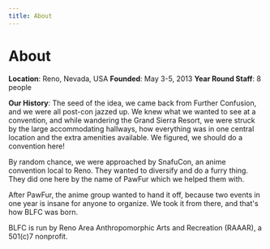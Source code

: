 ```yaml
---
title: About
---
```


# About

**Location**: Reno, Nevada, USA
**Founded**: May 3-5, 2013
**Year Round Staff**: 8 people

**Our History**: The seed of the idea, we came back from Further Confusion, and we were all post-con jazzed up. We knew what we wanted to see at a convention, and while wandering the Grand Sierra Resort, we were struck by the large accommodating hallways, how everything was in one central location and the extra amenities available. We figured, we should do a convention here!

By random chance, we were approached by SnafuCon, an anime convention local to Reno. They wanted to diversify and do a furry thing. They did one here by the name of PawFur which we helped them with.

After PawFur, the anime group wanted to hand it off, because two events in one year is insane for anyone to organize. We took it from there, and that's how BLFC was born.

BLFC is run by Reno Area Anthropomorphic Arts and Recreation (RAAAR), a 501(c)7 nonprofit.